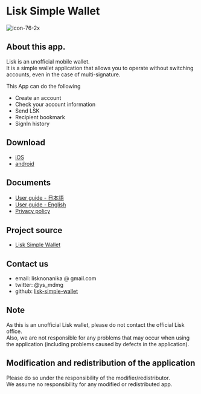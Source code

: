 # Lisk Simple Wallet
![icon-76-2x](https://user-images.githubusercontent.com/44485074/135409958-07621128-45a1-4554-afe4-5190e533aaa4.png)

## About this app.
Lisk is an unofficial mobile wallet.<br/>
It is a simple wallet application that allows you to operate without switching accounts, even in the case of multi-signature.

This App can do the following
- Create an account
- Check your account information
- Send LSK
- Recipient bookmark
- SignIn history

## Download
- [iOS](https://testflight.apple.com/join/rpCEo9dy)
- [android](https://github.com/lisknonanika/lisk-simple-wallet/releases)

## Documents
- [User guide - 日本語](https://lisknonanika.github.io/lsw/jp)
- [User guide - English](https://lisknonanika.github.io/lsw/en)
- [Privacy policy](https://lisknonanika.github.io/)

## Project source
- [Lisk Simple Wallet](https://github.com/lisknonanika/lisk-simple-wallet)

## Contact us
- email: lisknonanika @ gmail.com
- twitter: @ys_mdmg
- github: [lisk-simple-wallet](https://github.com/lisknonanika/lisk-simple-wallet)

## Note
As this is an unofficial Lisk wallet, please do not contact the official Lisk office.<br/>
Also, we are not responsible for any problems that may occur when using the application (including problems caused by defects in the application).

## Modification and redistribution of the application
Please do so under the responsibility of the modifier/redistributor.<br/>
We assume no responsibility for any modified or redistributed app.
